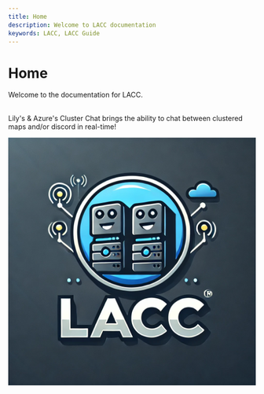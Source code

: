 ```yaml
---
title: Home
description: Welcome to LACC documentation
keywords: LACC, LACC Guide
---
```


# Home

Welcome to the documentation for LACC.

<br>
Lily's & Azure's Cluster Chat brings the ability to chat between clustered maps and/or discord in real-time!

<br>

![LACC](https://raw.githubusercontent.com/Azuremoon13/LACC/refs/heads/main/LACC_Icon.png)